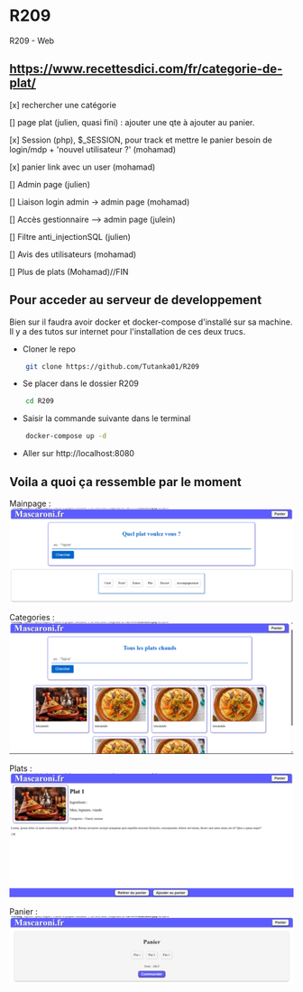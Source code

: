 # R209
R209 - Web

## https://www.recettesdici.com/fr/categorie-de-plat/

[x] rechercher une catégorie

[] page plat (julien, quasi fini) : ajouter une qte à ajouter au panier.

[x] Session (php), $_SESSION, pour track et mettre le panier besoin de login/mdp + 'nouvel utilisateur ?' (mohamad)

[x] panier link avec un user (mohamad)

[] Admin page (julien)

[] Liaison login admin -> admin page (mohamad)

[] Accès gestionnaire --> admin page (julein)

[] Filtre anti_injectionSQL (julien)

[] Avis des utilisateurs (mohamad)

[] Plus de plats (Mohamad)//FIN
## Pour acceder au serveur de developpement
Bien sur il faudra avoir docker et docker-compose d'installé sur sa machine. Il y a des tutos sur internet pour l'installation de ces deux trucs.
- Cloner le repo
```bash
    git clone https://github.com/Tutanka01/R209
```
- Se placer dans le dossier R209
```bash
    cd R209
```
- Saisir la commande suivante dans le terminal
  
```bash
    docker-compose up -d
```
- Aller sur http://localhost:8080
## Voila a quoi ça ressemble par le moment 
Mainpage :
![Mainpage](images/mainpage.png)

Categories :
![Cats](images/cats.png)

Plats :
![Plats](images/plats.png)

Panier :
![Panier](images/panier.png)